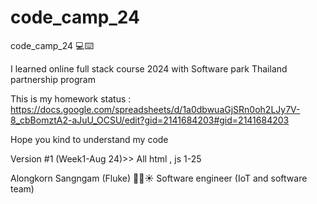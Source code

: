 # code_camp_24

code_camp_24 💻⌨️

I learned online full stack course 2024 with Software park Thailand partnership program

This is my homework status : https://docs.google.com/spreadsheets/d/1a0dbwuaGjSRn0oh2LJy7V-8_cbBomztA2-aJuU_OCSU/edit?gid=2141684203#gid=2141684203 

Hope you kind to understand my code 

Version
#1 (Week1-Aug 24)>>  All html , js 1-25


Alongkorn Sangngam (Fluke) 👨🤖☀️
Software engineer (IoT and software team)





